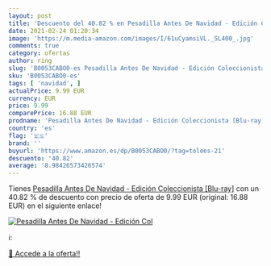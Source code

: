 ```yaml
---
layout: post
title: 'Descuento del 40.82 % en Pesadilla Antes De Navidad - Edición Col'
date: 2021-02-24 01:20:34
image: 'https://m.media-amazon.com/images/I/61uCyamsiVL._SL400_.jpg'
comments: true
category: ofertas
author: ring
slug: 'B0053CABO0-es Pesadilla Antes De Navidad - Edición Coleccionista [Blu-ray]'
sku: 'B0053CABO0-es'
tags: [ 'navidad', ]
actualPrice: 9.99 EUR
currency: EUR
price: 9.99
comparePrice: 16.88 EUR
prodname: 'Pesadilla Antes De Navidad - Edición Coleccionista [Blu-ray]'
country: 'es'
flag: '🇪🇸'
brand: ''
buyurl: 'https://www.amazon.es/dp/B0053CABO0/?tag=tolees-21'
descuento: '40.82'
average: '8.98426573426574'
---
```


Tienes [Pesadilla Antes De Navidad - Edición Coleccionista [Blu-ray]](https://www.amazon.es/dp/B0053CABO0/?tag=tolees-21) con un 40.82 % de descuento con precio de oferta de 9.99 EUR (original: 16.88 EUR) en el siguiente enlace!

[![Pesadilla Antes De Navidad - Edición Col](https://m.media-amazon.com/images/I/61uCyamsiVL._SL400_.jpg)](https://www.amazon.es/dp/B0053CABO0/?tag=tolees-21)

ℹ️:


[🛒 Accede a la oferta!!](https://www.amazon.es/dp/B0053CABO0/?tag=tolees-21)
